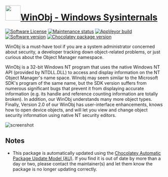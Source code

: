 # [<img src="https://cdn.jsdelivr.net/gh/dgalbraith/chocolatey-packages@4a952cb67d3ba380d5d8dc2c26f1c41270affedf/icons/winobj.png" width="48" height="48" />WinObj - Windows Sysinternals](https://chocolatey.org/packages/winobj)

[![Software License](https://img.shields.io/badge/License-Proprietary-grey.svg)](https://docs.microsoft.com/sysinternals/license-terms)
[![Maintenance status](https://img.shields.io/badge/maintained%3F-yes-green.svg)](https://gitHub.com/dgalbraith/chocolatey-packages/graphs/commit-activity)
[![AppVeyor build](https://img.shields.io/appveyor/ci/dgalbraith/chocolatey-packages)](https://ci.appveyor.com/project/dgalbraith/chocolatey-packages)
[![Software version](https://img.shields.io/badge/Source-v3.14-blue)](https://docs.microsoft.com/sysinternals/downloads/winobj)
[![Chocolatey package version](https://img.shields.io/chocolatey/v/winobj?label=Chocolatey)](https://chocolatey.org/packages/winobj)

WinObj is a must-have tool if you are a system administrator concerned about security, a developer tracking down
object-related problems, or just curious about the Object Manager namespace.

WinObj is a 32-bit Windows NT program that uses the native Windows NT API (provided by NTDLL.DLL) to access and display
information on the NT Object Manager's name space. Winobj may seem similar to the Microsoft SDK's program of the same
name, but the SDK version suffers from numerous significant bugs that prevent it from displaying accurate information
(e.g. its handle and reference counting information are totally broken). In addition, our WinObj understands many more
object types. Finally, Version 2.0 of our WinObj has user-interface enhancements, knows how to open device objects, and
will let you view and change object security information using native NT security editors.

![screenshot](https://cdn.jsdelivr.net/gh/dgalbraith/chocolatey-packages@ab7733d9bd5714cac138fe9e5eec447633fb3d75/automatic/winobj/screenshot.png)

## Notes

* This package is automatically updated using the [Chocolatey Automatic Package Update Model (AU)](https://github.com/majkinetor/au/blob/master/README.md).
  If you find it is out of date by more than a day or two, please contact the maintainer(s) and let them know the package is no longer updating correctly.
